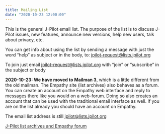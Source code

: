 ```yaml
---
title: Mailing List
date: "2020-10-23 12:00:00"
---
```


<div class="entry-content">
<p>This is the general J-Pilot email list&period;   The purpose of the list is to discuss J-Pilot issues, new features, announce new versions, help new users, talk about privacy, etc.</p>

<p>You can get info about using the list by sending a message with just the word “help” as subject or in the body, to:
<a href="mailto&#58;jpilot-request&#064;lists.jpilot&#46;org?Subject=Help">jpilot-request@lists.jpilot.org</a></p>

<p>To join just email <a href="mailto&#58;jpilot-request&#064;lists.jpilot&#46;org?Subject=Subscribe">jpilot-request@lists.jpilot.org</a> with “join” or “subscribe” in the subject or body
</p>

<p><b>2020-10-23: We have moved to Mailman 3</b>, which is a little different from the old mailman&period;
The Empathy site (list archives) also behaves as a forum.
You can create an account on the Empathy web interface and reply to messages there like you would on a web-forum.
Doing so also creates an account that can be used with the traditional email interface as well.
If you are on the list already you should have an account on Empathy.
</p>
<p>The email list address is still <a href="mailto&#58;jpilot&#064;lists.jpilot&#46;org">jpilot@lists.jpilot.org</a></p>

<p><a href="https://lists.jpilot.org/empathy/list/jpilot.lists.jpilot.org">J-Pilot list archives and Empathy forum</a><br />





